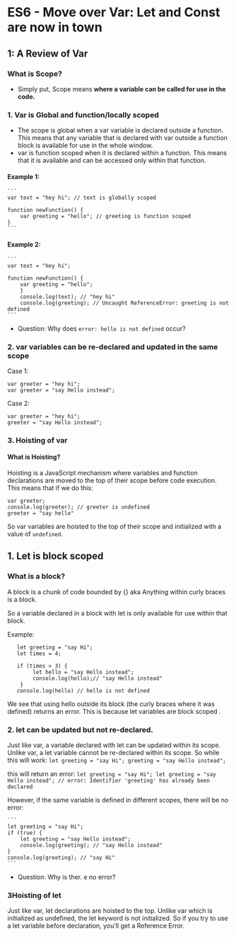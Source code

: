 # ES6 - Move over Var: Let and Const are now in town 

## 1: A Review of Var 

### What is Scope? 

- Simply put, Scope means <b> where a variable can be called for use in the code. </b> 

### 1. Var is Global and function/locally scoped
- The scope is global when a var variable is declared outside a function. This means that any variable that is declared with var outside a function block is available for use in the whole window.
- var is function scoped when it is declared within a function. This means that it is available and can be accessed only within that function.

#### Example 1:  
    ```
    var text = "hey hi"; // text is globally scoped
    
    function newFunction() {
        var greeting = "hello"; // greeting is function scoped
    }
    ```

#### Example 2: 
    ```
    var text = "hey hi"; 

    function newFunction() {
        var greeting = "hello"; 
        }
        console.log(text); // "hey hi"
        console.log(greeting); // Uncaught ReferenceError: greeting is not defined
    ```
    
-  Question: Why does `error: hello is not defined` occur? 


### 2. var variables can be re-declared and updated in the same scope 
Case 1: 
  ``` 
  var greeter = "hey hi";
  var greeter = "say Hello instead";
  ```
Case 2:
  ```
  var greeter = "hey hi";
  greeter = "say Hello instead";
  ```
  
### 3. Hoisting of var

#### What is Hoisting? 
Hoisting is a JavaScript mechanism where variables and function declarations are moved to the top of their scope before code execution. This means that if we do this:

```
var greeter;
console.log(greeter); // greeter is undefined
greeter = "say hello"
```

So var variables are hoisted to the top of their scope and initialized with a value of `undefined`.

## 1. Let is block scoped
### What is a block? 
A block is a chunk of code bounded by {} aka Anything within curly braces is a block.

So a variable declared in a block with let is only available for use within that block. 

Example: 
```
   let greeting = "say Hi";
   let times = 4;

   if (times > 3) {
        let hello = "say Hello instead";
        console.log(hello);// "say Hello instead"
    }
   console.log(hello) // hello is not defined
```   
We see that using hello outside its block (the curly braces where it was defined) returns an error. This is because let variables are block scoped .

### 2. let can be updated but not re-declared.
Just like var,  a variable declared with let can be updated within its scope. Unlike var, a let variable cannot be re-declared within its scope. So while this will work:
    ```
    let greeting = "say Hi";
    greeting = "say Hello instead";
    ```
    
this will return an error:
    ```
    let greeting = "say Hi";
    let greeting = "say Hello instead"; // error: Identifier 'greeting' has already been declared
    ```

However, if the same variable is defined in different scopes, there will be no error:

    ```
    let greeting = "say Hi";
    if (true) {
        let greeting = "say Hello instead";
        console.log(greeting); // "say Hello instead"
    }
    console.log(greeting); // "say Hi"
    ```    
- Question: Why is ther. e no error? 

### 3Hoisting of let
Just like  var, let declarations are hoisted to the top. Unlike var which is initialized as undefined, the let keyword is not initialized. So if you try to use a let variable before declaration, you'll get a Reference Error.

    
    
    




